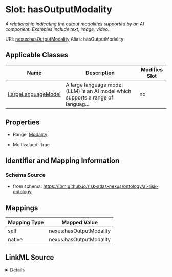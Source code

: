 

# Slot: hasOutputModality


_A relationship indicating the output modalities supported by an AI component. Examples include text, image, video._





URI: [nexus:hasOutputModality](https://ibm.github.io/risk-atlas-nexus/ontology/hasOutputModality)
Alias: hasOutputModality

<!-- no inheritance hierarchy -->





## Applicable Classes

| Name | Description | Modifies Slot |
| --- | --- | --- |
| [LargeLanguageModel](LargeLanguageModel.md) | A large language model (LLM) is an AI model which supports a range of languag... |  no  |







## Properties

* Range: [Modality](Modality.md)

* Multivalued: True





## Identifier and Mapping Information







### Schema Source


* from schema: https://ibm.github.io/risk-atlas-nexus/ontology/ai-risk-ontology




## Mappings

| Mapping Type | Mapped Value |
| ---  | ---  |
| self | nexus:hasOutputModality |
| native | nexus:hasOutputModality |




## LinkML Source

<details>
```yaml
name: hasOutputModality
description: A relationship indicating the output modalities supported by an AI component.
  Examples include text, image, video.
from_schema: https://ibm.github.io/risk-atlas-nexus/ontology/ai-risk-ontology
rank: 1000
alias: hasOutputModality
domain_of:
- LargeLanguageModel
range: Modality
multivalued: true
inlined: false

```
</details>
